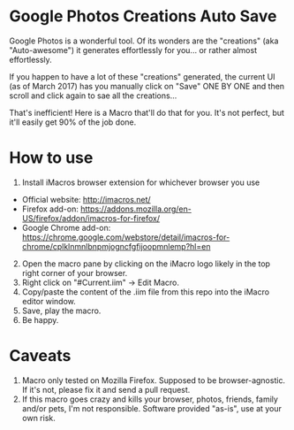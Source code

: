 # Google Photos Creations Auto Save

Google Photos is a wonderful tool. Of its wonders are the "creations" (aka "Auto-awesome") it generates effortlessly for you... or rather almost effortlessly.

If you happen to have a lot of these "creations" generated, the current UI (as of March 2017) has you manually click on "Save" ONE BY ONE and then scroll and click again to sae all the creations...

That's inefficient! Here is a Macro that'll do that for you. It's not perfect, but it'll easily get 90% of the job done.

# How to use

1. Install iMacros browser extension for whichever browser you use
  - Official website: http://imacros.net/
  - Firefox add-on: https://addons.mozilla.org/en-US/firefox/addon/imacros-for-firefox/
  - Google Chrome add-on: https://chrome.google.com/webstore/detail/imacros-for-chrome/cplklnmnlbnpmjogncfgfijoopmnlemp?hl=en
2. Open the macro pane by clicking on the iMacro logo likely in the top right corner of your browser.
3. Right click on "#Current.iim" -> Edit Macro.
4. Copy/paste the content of the .iim file from this repo into the iMacro editor window.
5. Save, play the macro.
6. Be happy.

# Caveats

1. Macro only tested on Mozilla Firefox. Supposed to be browser-agnostic. If it's not, please fix it and send a pull request.
2. If this macro goes crazy and kills your browser, photos, friends, family and/or pets, I'm not responsible. Software provided "as-is", use at your own risk.
